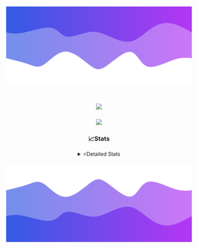 ![Header](./header.png)
<div align="center">

<h1 align="center">
  <a href="https://git.io/typing-svg">
    <img src="https://readme-typing-svg.herokuapp.com/?lines=Hello,+There!+%F0%9F%91%8B;This+is+chicho.;Owner+on+Ocean;&center=true&size=25">
  </a>
</h1>
  
<p align="center">
  <img src="https://lanyard.cnrad.dev/api/852683595378196480" />
</p>

### 📈Stats
<details>
    <summary> ⚡Detailed Stats</summary>
    <br/>

<!--START_SECTION:waka-->
![Code Time](http://img.shields.io/badge/Code%20Time-646%20hrs-blue)

![Profile Views](http://img.shields.io/badge/Profile%20Views-8-blue)

**🐱 My GitHub Data** 

> 📦 58.5 kB Used in GitHub's Storage 
 > 
> 🏆 8 Contributions in the Year 2024
 > 
> 🚫 Not Opted to Hire
 > 
> 📜 15 Public Repositories 
 > 
> 🔑 5 Private Repositories 
 > 
**I'm a Night 🦉** 

```text
🌞 Morning                21 commits          █░░░░░░░░░░░░░░░░░░░░░░░░   05.74 % 
🌆 Daytime                42 commits          ███░░░░░░░░░░░░░░░░░░░░░░   11.48 % 
🌃 Evening                157 commits         ███████████░░░░░░░░░░░░░░   42.90 % 
🌙 Night                  146 commits         ██████████░░░░░░░░░░░░░░░   39.89 % 
```
📅 **I'm Most Productive on Tuesday** 

```text
Monday                   20 commits          █░░░░░░░░░░░░░░░░░░░░░░░░   05.46 % 
Tuesday                  100 commits         ███████░░░░░░░░░░░░░░░░░░   27.32 % 
Wednesday                70 commits          █████░░░░░░░░░░░░░░░░░░░░   19.13 % 
Thursday                 50 commits          ███░░░░░░░░░░░░░░░░░░░░░░   13.66 % 
Friday                   41 commits          ███░░░░░░░░░░░░░░░░░░░░░░   11.20 % 
Saturday                 34 commits          ██░░░░░░░░░░░░░░░░░░░░░░░   09.29 % 
Sunday                   51 commits          ███░░░░░░░░░░░░░░░░░░░░░░   13.93 % 
```


📊 **This Week I Spent My Time On** 

```text
🕑︎ Time Zone: America/Argentina/Buenos_Aires

💬 Programming Languages: 
JavaScript               1 hr 12 mins        █████████████░░░░░░░░░░░░   52.13 % 
Python                   34 mins             ██████░░░░░░░░░░░░░░░░░░░   24.60 % 
HTML                     32 mins             ██████░░░░░░░░░░░░░░░░░░░   23.27 % 

🔥 Editors: 
VS Code                  2 hrs 18 mins       █████████████████████████   100.00 % 

🐱‍💻 Projects: 
Backend                  1 hr 44 mins        ███████████████████░░░░░░   75.40 % 
Unknown Project          34 mins             ██████░░░░░░░░░░░░░░░░░░░   24.60 % 

💻 Operating System: 
Windows                  2 hrs 18 mins       █████████████████████████   100.00 % 
```

**I Mostly Code in JavaScript** 

```text
JavaScript               9 repos             ████████░░░░░░░░░░░░░░░░░   30.00 % 
HTML                     6 repos             █████░░░░░░░░░░░░░░░░░░░░   20.00 % 
CSS                      4 repos             ███░░░░░░░░░░░░░░░░░░░░░░   13.33 % 
C#                       2 repos             ██░░░░░░░░░░░░░░░░░░░░░░░   06.67 % 
Batchfile                1 repo              █░░░░░░░░░░░░░░░░░░░░░░░░   03.33 % 
```




 Last Updated on 23/02/2024 14:11:54 UTC
<!--END_SECTION:waka-->
</details>

![Footer](./footer.png)

